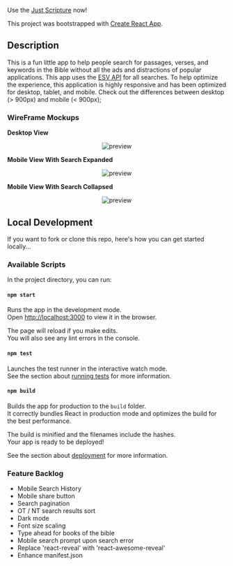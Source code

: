 Use the [Just Scripture](https://jamesmart77.github.io/justScripture) now!

This project was bootstrapped with [Create React App](https://github.com/facebook/create-react-app).

## Description
This is a fun little app to help people search for passages, verses, and keywords in the Bible without all the ads and distractions of popular applications. This app uses the [ESV API](https://api.esv.org/) for all searches. To help optimize the experience, this application is highly responsive and has been optimized for desktop, tablet, and mobile. Check out the differences between desktop (> 900px) and mobile (< 900px);


### WireFrame Mockups

**Desktop View**
<p align="center">
    <img src="https://raw.github.com/jamesmart77/bibleApp/master/media/desktop.png" alt="preview" />
</p>

**Mobile View With Search Expanded**
<p align="center">
    <img src="https://raw.github.com/jamesmart77/bibleApp/master/media/mobileSearchExpanded.png" alt="preview" />
</p>


**Mobile View With Search Collapsed**
<p align="center">
    <img src="https://raw.github.com/jamesmart77/bibleApp/master/media/mobileSearchCollapsed.png" alt="preview" />
</p>


## Local Development
If you want to fork or clone this repo, here's how you can get started locally...


### Available Scripts

In the project directory, you can run:

#### `npm start`

Runs the app in the development mode.<br />
Open [http://localhost:3000](http://localhost:3000) to view it in the browser.

The page will reload if you make edits.<br />
You will also see any lint errors in the console.

#### `npm test`

Launches the test runner in the interactive watch mode.<br />
See the section about [running tests](https://facebook.github.io/create-react-app/docs/running-tests) for more information.

#### `npm build`

Builds the app for production to the `build` folder.<br />
It correctly bundles React in production mode and optimizes the build for the best performance.

The build is minified and the filenames include the hashes.<br />
Your app is ready to be deployed!

See the section about [deployment](https://facebook.github.io/create-react-app/docs/deployment) for more information.


### Feature Backlog
 - Mobile Search History
 - Mobile share button
 - Search pagination
 - OT / NT search results sort
 - Dark mode
 - Font size scaling
 - Type ahead for books of the bible
 - Mobile search prompt upon search error
 - Replace 'react-reveal' with 'react-awesome-reveal'
 - Enhance manifest.json


